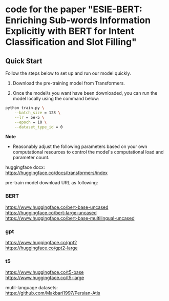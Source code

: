 # code for the paper "ESIE-BERT: Enriching Sub-words Information Explicitly with BERT for Intent Classification and Slot Filling"

## Quick Start

Follow the steps below to set up and run our model quickly. 

1. Download the pre-training model from Transformers.

2. Once the model/s you want have been downloaded, you can run the model locally using the command below:
```bash
python train.py \
    --batch_size = 128 \
    --lr = 5e-5 \
    --epoch = 10 \
    --dataset_type_id = 0 
```
**Note**
- Reasonably adjust the following parameters based on your own computational resources to control the model's computational load and parameter count.

huggingface docx: \
https://huggingface.co/docs/transformers/index

pre-train model download URL as following:

### BERT

https://www.huggingface.co/bert-base-uncased \
https://huggingface.co/bert-large-uncased \
https://www.huggingface.co/bert-base-multilingual-uncased

### gpt
https://www.huggingface.co/gpt2  \
https://huggingface.co/gpt2-large   

### t5
https://www.huggingface.co/t5-base \
https://www.huggingface.co/t5-large


mutil-language datasets: \
https://github.com/Makbari1997/Persian-Atis
